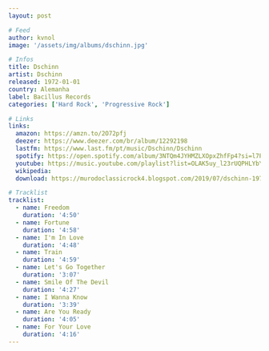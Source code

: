 ```yaml
---
layout: post

# Feed
author: kvnol
image: '/assets/img/albums/dschinn.jpg'

# Infos
title: Dschinn
artist: Dschinn
released: 1972-01-01
country: Alemanha
label: Bacillus Records
categories: ['Hard Rock', 'Progressive Rock']

# Links
links:
  amazon: https://amzn.to/2O72pfj
  deezer: https://www.deezer.com/br/album/12292198
  lastfm: https://www.last.fm/pt/music/Dschinn/Dschinn
  spotify: https://open.spotify.com/album/3NTQm4JYHMZLXOpxZhfFp4?si=l7PXl16rSLuhnDZecPw47A
  youtube: https://music.youtube.com/playlist?list=OLAK5uy_l23rUQPHLYbYXdjbebF_0Tf19dcqY7sXY
  wikipedia:
  download: https://murodoclassicrock4.blogspot.com/2019/07/dschinn-1972.html

# Tracklist
tracklist:
  - name: Freedom
    duration: '4:50'
  - name: Fortune
    duration: '4:58'
  - name: I'm In Love
    duration: '4:48'
  - name: Train
    duration: '4:59'
  - name: Let's Go Together
    duration: '3:07'
  - name: Smile Of The Devil
    duration: '4:27'
  - name: I Wanna Know
    duration: '3:39'
  - name: Are You Ready
    duration: '4:05'
  - name: For Your Love
    duration: '4:16'
---
```

